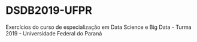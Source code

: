# DSDB2019-UFPR
Exercícios do curso de especialização em Data Science e Big Data - Turma 2019 - Universidade Federal do Paraná
